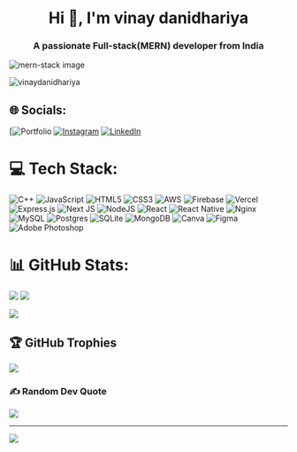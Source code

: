 

<h1 align="center">Hi 👋, I'm vinay danidhariya</h1>
<h3 align="center">A passionate Full-stack(MERN) developer from India</h3>
<img src="https://camo.githubusercontent.com/6d64ea92798f124bc3b152e6ed70888cf34010f60bcc79820a08db8e713dc61d/68747470733a2f2f6d656469612d657870312e6c6963646e2e636f6d2f646d732f696d6167652f43344431424151484b5f586356693166344d512f636f6d70616e792d6261636b67726f756e645f31303030302f302f313630373633393633303432313f653d3231343734383336343726763d6265746126743d5f3946744b4a6341396432436477495658524c657353556759796d6555595a36476c565969324978465930" alt="mern-stack image">
<p align="left"> <img src="https://komarev.com/ghpvc/?username=vinaydanidhariya&label=Profile%20views&color=0e75b6&style=flat" alt="vinaydanidhariya" /> </p>


## 🌐 Socials:
[![Portfolio](https://vinaydanidhariya.github.io/portfolio/)
[![Instagram](https://img.shields.io/badge/Instagram-%23E4405F.svg?logo=Instagram&logoColor=white)](https://instagram.com/vinaydanidhariya) [![LinkedIn](https://img.shields.io/badge/LinkedIn-%230077B5.svg?logo=linkedin&logoColor=white)](https://linkedin.com/in/vinay-danidhariya) 

# 💻 Tech Stack:
![C++](https://img.shields.io/badge/c++-%2300599C.svg?style=for-the-badge&logo=c%2B%2B&logoColor=white) ![JavaScript](https://img.shields.io/badge/javascript-%23323330.svg?style=for-the-badge&logo=javascript&logoColor=%23F7DF1E) ![HTML5](https://img.shields.io/badge/html5-%23E34F26.svg?style=for-the-badge&logo=html5&logoColor=white) ![CSS3](https://img.shields.io/badge/css3-%231572B6.svg?style=for-the-badge&logo=css3&logoColor=white) ![AWS](https://img.shields.io/badge/AWS-%23FF9900.svg?style=for-the-badge&logo=amazon-aws&logoColor=white) ![Firebase](https://img.shields.io/badge/firebase-%23039BE5.svg?style=for-the-badge&logo=firebase) ![Vercel](https://img.shields.io/badge/vercel-%23000000.svg?style=for-the-badge&logo=vercel&logoColor=white) ![Express.js](https://img.shields.io/badge/express.js-%23404d59.svg?style=for-the-badge&logo=express&logoColor=%2361DAFB) ![Next JS](https://img.shields.io/badge/Next-black?style=for-the-badge&logo=next.js&logoColor=white) ![NodeJS](https://img.shields.io/badge/node.js-6DA55F?style=for-the-badge&logo=node.js&logoColor=white) ![React](https://img.shields.io/badge/react-%2320232a.svg?style=for-the-badge&logo=react&logoColor=%2361DAFB) ![React Native](https://img.shields.io/badge/react_native-%2320232a.svg?style=for-the-badge&logo=react&logoColor=%2361DAFB) ![Nginx](https://img.shields.io/badge/nginx-%23009639.svg?style=for-the-badge&logo=nginx&logoColor=white) ![MySQL](https://img.shields.io/badge/mysql-%2300f.svg?style=for-the-badge&logo=mysql&logoColor=white) ![Postgres](https://img.shields.io/badge/postgres-%23316192.svg?style=for-the-badge&logo=postgresql&logoColor=white) ![SQLite](https://img.shields.io/badge/sqlite-%2307405e.svg?style=for-the-badge&logo=sqlite&logoColor=white) ![MongoDB](https://img.shields.io/badge/MongoDB-%234ea94b.svg?style=for-the-badge&logo=mongodb&logoColor=white) ![Canva](https://img.shields.io/badge/Canva-%2300C4CC.svg?style=for-the-badge&logo=Canva&logoColor=white) 	![Figma](https://img.shields.io/badge/figma-%23F24E1E.svg?style=for-the-badge&logo=figma&logoColor=white) ![Adobe Photoshop](https://img.shields.io/badge/adobephotoshop-%2331A8FF.svg?style=for-the-badge&logo=adobephotoshop&logoColor=white)
# 📊 GitHub Stats:
![](https://github-readme-stats.vercel.app/api?username=vinaydanidhariya&theme=default&hide_border=false&include_all_commits=false&count_private=false)
![](https://github-readme-streak-stats.herokuapp.com/?user=vinaydanidhariya&theme=default&hide_border=false)

![](https://github-readme-stats.vercel.app/api/top-langs/?username=vinaydanidhariya&theme=default&hide_border=false&include_all_commits=false&count_private=false&layout=compact)

## 🏆 GitHub Trophies
![](https://github-profile-trophy.vercel.app/?username=vinaydanidhariya&theme=radical&no-frame=false&no-bg=true&margin-w=4)

### ✍️ Random Dev Quote
![](https://quotes-github-readme.vercel.app/api?type=horizontal&theme=radical)

---
[![](https://visitcount.itsvg.in/api?id=vinaydanidhariya&icon=0&color=0)](https://visitcount.itsvg.in)


